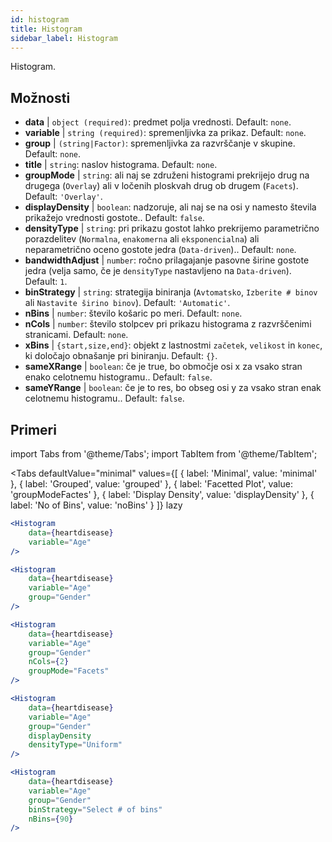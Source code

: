 ```yaml
---
id: histogram
title: Histogram
sidebar_label: Histogram
---
```


Histogram.

## Možnosti

* __data__ | `object (required)`: predmet polja vrednosti. Default: `none`.
* __variable__ | `string (required)`: spremenljivka za prikaz. Default: `none`.
* __group__ | `(string|Factor)`: spremenljivka za razvrščanje v skupine. Default: `none`.
* __title__ | `string`: naslov histograma. Default: `none`.
* __groupMode__ | `string`: ali naj se združeni histogrami prekrijejo drug na drugega (`Overlay`) ali v ločenih ploskvah drug ob drugem (`Facets`). Default: `'Overlay'`.
* __displayDensity__ | `boolean`: nadzoruje, ali naj se na osi y namesto števila prikažejo vrednosti gostote.. Default: `false`.
* __densityType__ | `string`: pri prikazu gostot lahko prekrijemo parametrično porazdelitev (`Normalna`, `enakomerna` ali `eksponencialna`) ali neparametrično oceno gostote jedra (`Data-driven`).. Default: `none`.
* __bandwidthAdjust__ | `number`: ročno prilagajanje pasovne širine gostote jedra (velja samo, če je `densityType` nastavljeno na `Data-driven`). Default: `1`.
* __binStrategy__ | `string`: strategija biniranja (`Avtomatsko`, `Izberite # binov` ali `Nastavite širino binov`). Default: `'Automatic'`.
* __nBins__ | `number`: število košaric po meri. Default: `none`.
* __nCols__ | `number`: število stolpcev pri prikazu histograma z razvrščenimi stranicami. Default: `none`.
* __xBins__ | `{start,size,end}`: objekt z lastnostmi `začetek`, `velikost` in `konec`, ki določajo obnašanje pri biniranju. Default: `{}`.
* __sameXRange__ | `boolean`: če je true, bo območje osi x za vsako stran enako celotnemu histogramu.. Default: `false`.
* __sameYRange__ | `boolean`: če je to res, bo obseg osi y za vsako stran enak celotnemu histogramu.. Default: `false`.


## Primeri

import Tabs from '@theme/Tabs';
import TabItem from '@theme/TabItem';

<Tabs
    defaultValue="minimal"
    values={[
        { label: 'Minimal', value: 'minimal' },
        { label: 'Grouped', value: 'grouped' },
        { label: 'Facetted Plot', value: 'groupModeFactes' },
        { label: 'Display Density', value: 'displayDensity' },
        { label: 'No of Bins', value: 'noBins' }
    ]}
    lazy
>

<TabItem value="minimal">

```jsx live
<Histogram 
    data={heartdisease} 
    variable="Age"
/>
```

</TabItem>

<TabItem value="grouped">

```jsx live
<Histogram 
    data={heartdisease} 
    variable="Age"
    group="Gender"
/>
```

</TabItem>

<TabItem value="groupModeFactes">

```jsx live
<Histogram 
    data={heartdisease} 
    variable="Age"
    group="Gender"
    nCols={2}
    groupMode="Facets"
/>
```

</TabItem>

<TabItem value="displayDensity">

```jsx live
<Histogram 
    data={heartdisease} 
    variable="Age"
    group="Gender"
    displayDensity 
    densityType="Uniform"
/>
```

</TabItem>

<TabItem value="noBins">

```jsx live
<Histogram 
    data={heartdisease} 
    variable="Age"
    group="Gender"
    binStrategy="Select # of bins"
    nBins={90}
/>
```

</TabItem>

</Tabs>
